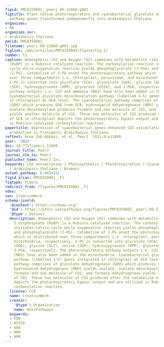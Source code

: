 ```yaml
---
figid: PMC8359801__peerj-09-11860-g001
figtitle: Plant native photorespiratory and cyanobacterial glycolate decarboxylation
  pathway genes transformed independently into Arabidopsis thaliana
organisms:
- NA
organisms_ner:
- Arabidopsis thaliana
pmcid: PMC8359801
filename: peerj-09-11860-g001.jpg
figlink: /pmc/articles/PMC8359801/figure/fig-1/
number: F1
caption: Atmospheric CO2 and Oxygen (O2) combines with metabolite ribulose 1, 5 bisphosphate
  (RuBP) in a Rubisco catalyzed reaction. The carboxylation reaction initiates Calvin
  cycle while oxygenation reaction yields phosphoglycerate (3-PGA) and phosphoglycolate
  (2-PG). Catabolism of 2-PG onset the photorespiratory pathway which is distributed
  over three compartments i.e. chloroplast, peroxisome, and mitochondria, respectively.
  2-PG is converted into glycolate (GCA), glyoxylate (GOA), glycine (GLY), serine
  (SER), hydroxypyruvate (HPR), glycerate (GCEA), and 3-PGA, respectively. The photorespiratory
  pathway outputs i.e. CO2 and ammonia (NH3) have also been added in the mitochondria.
  Cyanobacterial glycolate decarboxylation pathway (labelled 1–5) genes integrated
  in chloroplast at GCA level. The cyanobacterial pathway comprises of glycolate dehydrogenase
  (GDH) which produces GOA from GCA, hydroxyacid dehydrogenase (HDH) yields oxalate,
  oxalate decarboxylase produces formate and one molecule of CO2, and formate dehydrogenase
  yields another molecule of CO2. These two molecules of CO2 produced after the catabolism
  of GCA in chloroplast depicts the photorespiratory bypass output and are utilized
  in Rubisco catalyzed carboxylation reaction.
papertitle: Expression of cyanobacterial genes enhanced CO2 assimilation and biomass
  production in transgenic Arabidopsis thaliana.
reftext: Anum Zeb Abbasi, et al. PeerJ. 2021;9:e11860.
year: '2021'
doi: 10.7717/peerj.11860
journal_title: PeerJ
journal_nlm_ta: PeerJ
publisher_name: PeerJ Inc.
keywords: CO2 assimilation | Photosynthesis | Photorespiration | Cyanobacterial genes
  | Arabidopsis thaliana | Biomass
automl_pathway: 0.9434151
figid_alias: PMC8359801__F1
figtype: Figure
redirect_from: /figures/PMC8359801__F1
ndex: ''
seo: CreativeWork
schema-jsonld:
  '@context': https://schema.org/
  '@id': https://pfocr.wikipathways.org/figures/PMC8359801__peerj-09-11860-g001.html
  '@type': Dataset
  description: Atmospheric CO2 and Oxygen (O2) combines with metabolite ribulose 1,
    5 bisphosphate (RuBP) in a Rubisco catalyzed reaction. The carboxylation reaction
    initiates Calvin cycle while oxygenation reaction yields phosphoglycerate (3-PGA)
    and phosphoglycolate (2-PG). Catabolism of 2-PG onset the photorespiratory pathway
    which is distributed over three compartments i.e. chloroplast, peroxisome, and
    mitochondria, respectively. 2-PG is converted into glycolate (GCA), glyoxylate
    (GOA), glycine (GLY), serine (SER), hydroxypyruvate (HPR), glycerate (GCEA), and
    3-PGA, respectively. The photorespiratory pathway outputs i.e. CO2 and ammonia
    (NH3) have also been added in the mitochondria. Cyanobacterial glycolate decarboxylation
    pathway (labelled 1–5) genes integrated in chloroplast at GCA level. The cyanobacterial
    pathway comprises of glycolate dehydrogenase (GDH) which produces GOA from GCA,
    hydroxyacid dehydrogenase (HDH) yields oxalate, oxalate decarboxylase produces
    formate and one molecule of CO2, and formate dehydrogenase yields another molecule
    of CO2. These two molecules of CO2 produced after the catabolism of GCA in chloroplast
    depicts the photorespiratory bypass output and are utilized in Rubisco catalyzed
    carboxylation reaction.
  license: CC0
  name: CreativeWork
  creator:
    '@type': Organization
    name: WikiPathways
  keywords:
  - FDH
  - KCS10
  - GOA
  - HDH
  - HPR
---
```

